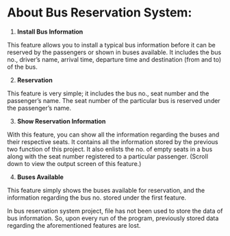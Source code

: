 # About Bus Reservation System:

1. **Install Bus Information**

This feature allows you to install a typical bus information before it can be reserved by the passengers or shown in buses available. It includes the bus no., driver’s name, arrival time, departure time and destination (from and to) of the bus.

2. **Reservation**

This feature is very simple; it includes the bus no., seat number and the passenger’s name. The seat number of the particular bus is reserved under the passenger’s name.

3. **Show Reservation Information**

With this feature, you can show all the information regarding the buses and their respective seats. It contains all the information stored by the previous two function of this project. It also enlists the no. of empty seats in a bus along with the seat number registered to a particular passenger. (Scroll down to view the output screen of this feature.)

4. **Buses Available**

This feature simply shows the buses available for reservation, and the information regarding the bus no. stored under the first feature.

In bus reservation system project, file has not been used to store the data of bus information. So, upon every run of the program, previously stored data regarding the aforementioned features are lost.
